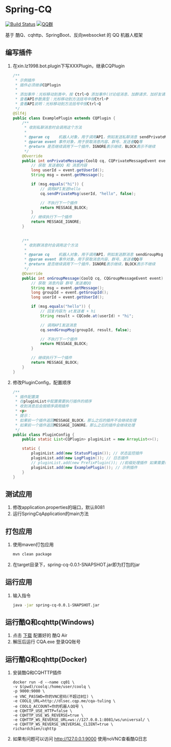 # Spring-CQ
[![Build Status](https://travis-ci.org/lz1998/spring-cq.png)](https://travis-ci.org/lz1998/spring-cq)
[![QQ群](https://img.shields.io/static/v1?label=QQ%E7%BE%A4&message=335783090&color=blue)](https://jq.qq.com/?_wv=1027&k=5BKAROL)

基于 酷Q、cqhttp、SpringBoot、反向websocket 的 QQ 机器人框架

## 编写插件
1. 在xin.lz1998.bot.plugin下写XXXPlugin，继承CQPlugin  
    ```java
    /**
     * 示例插件
     * 插件必须继承CQPlugin
     *
     * 添加事件：光标移动到类中，按 Ctrl+O 添加事件(讨论组消息、加群请求、加好友请求等)
     * 查看API参数类型：光标移动到方法括号中按Ctrl+P
     * 查看API说明：光标移动到方法括号中按Ctrl+Q
     */
    @Slf4j
    public class ExamplePlugin extends CQPlugin {
        /**
         * 收到私聊消息时会调用这个方法
         *
         * @param cq    机器人对象，用于调用API，例如发送私聊消息 sendPrivateMsg
         * @param event 事件对象，用于获取消息内容、群号、发送者QQ等
         * @return 是否继续调用下一个插件，IGNORE表示继续，BLOCK表示不继续
         */
        @Override
        public int onPrivateMessage(CoolQ cq, CQPrivateMessageEvent event) {
            // 获取 发送者QQ 和 消息内容
            long userId = event.getUserId();
            String msg = event.getMessage();
    
            if (msg.equals("hi")) {
                // 调用API发送hello
                cq.sendPrivateMsg(userId, "hello", false);
    
                // 不执行下一个插件
                return MESSAGE_BLOCK;
            }
            // 继续执行下一个插件
            return MESSAGE_IGNORE;
        }
    
     
        /**
         * 收到群消息时会调用这个方法
         *
         * @param cq    机器人对象，用于调用API，例如发送群消息 sendGroupMsg
         * @param event 事件对象，用于获取消息内容、群号、发送者QQ等
         * @return 是否继续调用下一个插件，IGNORE表示继续，BLOCK表示不继续
         */
        @Override
        public int onGroupMessage(CoolQ cq, CQGroupMessageEvent event) {
            // 获取 消息内容 群号 发送者QQ
            String msg = event.getMessage();
            long groupId = event.getGroupId();
            long userId = event.getUserId();
    
            if (msg.equals("hello")) {
                // 回复内容为 at发送者 + hi
                String result = CQCode.at(userId) + "hi";
    
                // 调用API发送消息
                cq.sendGroupMsg(groupId, result, false);
    
                // 不执行下一个插件
                return MESSAGE_BLOCK;
            }
    
            // 继续执行下一个插件
            return MESSAGE_BLOCK;
        }
    }
    ```

2. 修改PluginConfig，配置顺序
    ```java
    /**
     * 插件配置类
     * 在pluginList中配置需要执行插件的顺序
     * 收到消息后会按顺序调用插件
     * <p>
     * 提示：
     * 如果前一个插件返回MESSAGE_BLOCK，那么之后的插件不会继续处理
     * 如果前一个插件返回MESSAGE_IGNORE，那么之后的插件会继续处理
     */
    public class PluginConfig {
        public static List<CQPlugin> pluginList = new ArrayList<>();
    
        static {
            pluginList.add(new StatusPlugin()); // 状态监控插件
            pluginList.add(new LogPlugin()); // 日志插件
            // pluginList.add(new PrefixPlugin()); //前缀处理插件 如果需要给所有指令加上前缀，比如“.”、“/”，可以使用这个插件在此统一处理
            pluginList.add(new ExamplePlugin()); // 示例插件
        }
    }
    ```



    
## 测试应用
1. 修改application.properties的端口，默认8081
2. 运行SpringCqApplication的main方法

## 打包应用
1. 使用maven打包应用
    ```bash
    mvn clean package
    ```
2. 在target目录下，spring-cq-0.0.1-SNAPSHOT.jar即为打包的jar

## 运行应用
1. 输入指令
    ```bash
    java -jar spring-cq-0.0.1-SNAPSHOT.jar
    ```

## 运行酷Q和cqhttp(Windows)
1. 点击 [下载](http://cq.lz1998.xin/CQA.zip) 配置好的 酷Q Air 
2. 解压后运行 CQA.exe 登录QQ账号 


## 运行酷Q和cqhttp(Docker)
1. 安装酷Q和CQHTTP插件
    ```shell
    docker run -d --name cq01 \
    -v $(pwd)/coolq:/home/user/coolq \
    -p 9000:9000 \
    -e VNC_PASSWD=你的VNC密码(不超过8位) \
    -e COOLQ_URL=http://dlsec.cqp.me/cqa-tuling \
    -e COOLQ_ACCOUNT=你的机器人QQ号 \
    -e CQHTTP_USE_HTTP=false \
    -e CQHTTP_USE_WS_REVERSE=true \
    -e CQHTTP_WS_REVERSE_URL=ws://127.0.0.1:8081/ws/universal/ \
    -e CQHTTP_WS_REVERSE_UNIVERSAL_CLIENT=true \
    richardchien/cqhttp
    ```
2. 如果有问题可以访问 http://127.0.0.1:9000 使用noVNC查看酷Q日志

